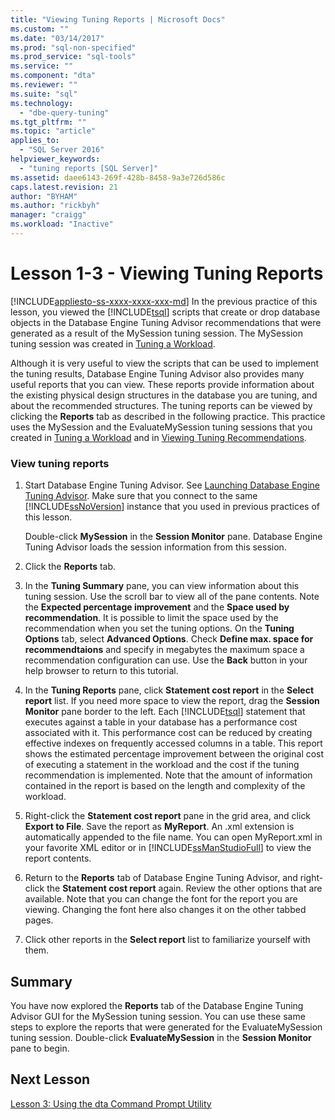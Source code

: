 ```yaml
---
title: "Viewing Tuning Reports | Microsoft Docs"
ms.custom: ""
ms.date: "03/14/2017"
ms.prod: "sql-non-specified"
ms.prod_service: "sql-tools"
ms.service: ""
ms.component: "dta"
ms.reviewer: ""
ms.suite: "sql"
ms.technology: 
  - "dbe-query-tuning"
ms.tgt_pltfrm: ""
ms.topic: "article"
applies_to: 
  - "SQL Server 2016"
helpviewer_keywords: 
  - "tuning reports [SQL Server]"
ms.assetid: daee6143-269f-428b-8458-9a3e726d586c
caps.latest.revision: 21
author: "BYHAM"
ms.author: "rickbyh"
manager: "craigg"
ms.workload: "Inactive"
---
```

# Lesson 1-3 - Viewing Tuning Reports
[!INCLUDE[appliesto-ss-xxxx-xxxx-xxx-md](../../includes/appliesto-ss-xxxx-xxxx-xxx-md.md)]
In the previous practice of this lesson, you viewed the [!INCLUDE[tsql](../../includes/tsql-md.md)] scripts that create or drop database objects in the Database Engine Tuning Advisor recommendations that were generated as a result of the MySession tuning session. The MySession tuning session was created in [Tuning a Workload](../../tools/dta/lesson-1-1-tuning-a-workload.md).  
  
Although it is very useful to view the scripts that can be used to implement the tuning results, Database Engine Tuning Advisor also provides many useful reports that you can view. These reports provide information about the existing physical design structures in the database you are tuning, and about the recommended structures. The tuning reports can be viewed by clicking the **Reports** tab as described in the following practice. This practice uses the MySession and the EvaluateMySession tuning sessions that you created in [Tuning a Workload](../../tools/dta/lesson-1-1-tuning-a-workload.md) and in [Viewing Tuning Recommendations](../../tools/dta/lesson-1-2-viewing-tuning-recommendations.md).  
  
### View tuning reports  
  
1.  Start Database Engine Tuning Advisor. See [Launching Database Engine Tuning Advisor](../../tools/dta/lesson-1-1-launching-database-engine-tuning-advisor.md). Make sure that you connect to the same [!INCLUDE[ssNoVersion](../../includes/ssnoversion-md.md)] instance that you used in previous practices of this lesson.  
  
    Double-click **MySession** in the **Session Monitor** pane. Database Engine Tuning Advisor loads the session information from this session.  
  
2.  Click the **Reports** tab.  
  
3.  In the **Tuning Summary** pane, you can view information about this tuning session. Use the scroll bar to view all of the pane contents. Note the **Expected percentage improvement** and the **Space used by recommendation**. It is possible to limit the space used by the recommendation when you set the tuning options. On the **Tuning Options** tab, select **Advanced Options**. Check **Define max. space for recommendtaions** and specify in megabytes the maximum space a recommendation configuration can use. Use the **Back** button in your help browser to return to this tutorial.  
  
4.  In the **Tuning Reports** pane, click **Statement cost report** in the **Select report** list. If you need more space to view the report, drag the **Session Monitor** pane border to the left. Each [!INCLUDE[tsql](../../includes/tsql-md.md)] statement that executes against a table in your database has a performance cost associated with it. This performance cost can be reduced by creating effective indexes on frequently accessed columns in a table. This report shows the estimated percentage improvement between the original cost of executing a statement in the workload and the cost if the tuning recommendation is implemented. Note that the amount of information contained in the report is based on the length and complexity of the workload.  
  
5.  Right-click the **Statement cost report** pane in the grid area, and click **Export to File**. Save the report as **MyReport**. An .xml extension is automatically appended to the file name. You can open MyReport.xml in your favorite XML editor or in [!INCLUDE[ssManStudioFull](../../includes/ssmanstudiofull-md.md)] to view the report contents.  
  
6.  Return to the **Reports** tab of Database Engine Tuning Advisor, and right-click the **Statement cost report** again. Review the other options that are available. Note that you can change the font for the report you are viewing. Changing the font here also changes it on the other tabbed pages.  
  
7.  Click other reports in the **Select report** list to familiarize yourself with them.  
  
## Summary  
You have now explored the **Reports** tab of the Database Engine Tuning Advisor GUI for the MySession tuning session. You can use these same steps to explore the reports that were generated for the EvaluateMySession tuning session. Double-click **EvaluateMySession** in the **Session Monitor** pane to begin.  
  
## Next Lesson  
[Lesson 3: Using the dta Command Prompt Utility](../../tools/dta/lesson-3-using-the-dta-command-prompt-utility.md)  
  
  
  
